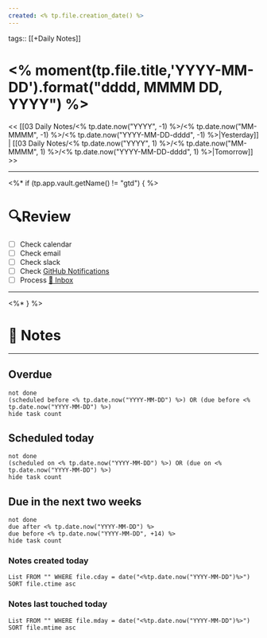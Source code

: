```yaml
---
created: <% tp.file.creation_date() %>
---
```

tags:: [[+Daily Notes]]

# <% moment(tp.file.title,'YYYY-MM-DD').format("dddd, MMMM DD, YYYY") %>

<< [[03 Daily Notes/<% tp.date.now("YYYY", -1) %>/<% tp.date.now("MM-MMMM", -1) %>/<% tp.date.now("YYYY-MM-DD-dddd", -1) %>|Yesterday]] | [[03 Daily Notes/<% tp.date.now("YYYY", 1) %>/<% tp.date.now("MM-MMMM", 1) %>/<% tp.date.now("YYYY-MM-DD-dddd", 1) %>|Tomorrow]] >>

---
<%* if (tp.app.vault.getName() != "gtd") { %>
# 🔍Review

- [ ] Check calendar
- [ ] Check email
- [ ] Check slack
- [ ] Check [GitHub Notifications](https://github.com/notifications)
- [ ] Process [📩 Inbox](../../01%20Project%20Management/📩%20Inbox.md)

---
<%* } %>

# 📝 Notes

---

## Overdue
```tasks
not done
(scheduled before <% tp.date.now("YYYY-MM-DD") %>) OR (due before <% tp.date.now("YYYY-MM-DD") %>)
hide task count
```
## Scheduled today
```tasks
not done
(scheduled on <% tp.date.now("YYYY-MM-DD") %>) OR (due on <% tp.date.now("YYYY-MM-DD") %>)
hide task count
```
## Due in the next two weeks
```tasks
not done
due after <% tp.date.now("YYYY-MM-DD") %>
due before <% tp.date.now("YYYY-MM-DD", +14) %>
hide task count
```
### Notes created today
```dataview
List FROM "" WHERE file.cday = date("<%tp.date.now("YYYY-MM-DD")%>") SORT file.ctime asc
```

### Notes last touched today
```dataview
List FROM "" WHERE file.mday = date("<%tp.date.now("YYYY-MM-DD")%>") SORT file.mtime asc
```
